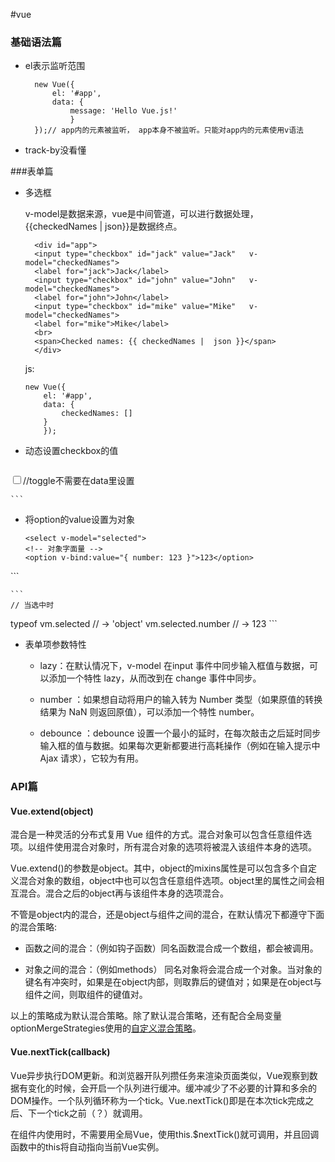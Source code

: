 #vue
### 基础语法篇

- el表示监听范围

		new Vue({
			el: '#app',
    		data: {
        		message: 'Hello Vue.js!'
         		}	
		});// app内的元素被监听， app本身不被监听。只能对app内的元素使用v语法

- track-by没看懂

###表单篇

- 多选框 

	v-model是数据来源，vue是中间管道，可以进行数据处理，{{checkedNames | json}}是数据终点。

		<div id="app">
		<input type="checkbox" id="jack" value="Jack" 	v-model="checkedNames">
		<label for="jack">Jack</label>
		<input type="checkbox" id="john" value="John" 	v-model="checkedNames">
		<label for="john">John</label>
		<input type="checkbox" id="mike" value="Mike" 	v-model="checkedNames">
		<label for="mike">Mike</label>
		<br>
		<span>Checked names: {{ checkedNames | 	json }}</span>
		</div>
	

   js:
 
   	```
   	new Vue({
  		el: '#app',
 	 	data: {
  	  		checkedNames: []
 	 	}
		});
	```
	
- 动态设置checkbox的值

	```
<input
  type="checkbox"
  v-model="toggle"
  v-bind:true-value="a"
  v-bind:false-value="b">//toggle不需要在data里设置
  
	```

- 将option的value设置为对象
	
	```
	<select v-model="selected">
  <!-- 对象字面量 -->
  <option v-bind:value="{ number: 123 }">123</option>
</select>
	```
	
	```
	// 当选中时
typeof vm.selected // -> 'object'
vm.selected.number // -> 123
	```
	
- 表单项参数特性
	
	- lazy：在默认情况下，v-model 在input 事件中同步输入框值与数据，可以添加一个特性 lazy，从而改到在 change 事件中同步。
	
	- number ：如果想自动将用户的输入转为 Number 类型（如果原值的转换结果为 NaN 则返回原值），可以添加一个特性 number。
	
	- debounce ：debounce 设置一个最小的延时，在每次敲击之后延时同步输入框的值与数据。如果每次更新都要进行高耗操作（例如在输入提示中 Ajax 请求），它较为有用。
	
### API篇

#### Vue.extend(object)

混合是一种灵活的分布式复用 Vue 组件的方式。混合对象可以包含任意组件选项。以组件使用混合对象时，所有混合对象的选项将被混入该组件本身的选项。

Vue.extend()的参数是object。其中，object的mixins属性是可以包含多个自定义混合对象的数组，object中也可以包含任意组件选项。object里的属性之间会相互混合。混合之后的object再与该组件本身的选项混合。

不管是object内的混合，还是object与组件之间的混合，在默认情况下都遵守下面的混合策略:

- 函数之间的混合：（例如钩子函数）同名函数混合成一个数组，都会被调用。

- 对象之间的混合：（例如methods） 同名对象将会混合成一个对象。当对象的键名有冲突时，如果是在object内部，则取靠后的键值对；如果是在object与组件之间，则取组件的键值对。

以上的策略成为默认混合策略。除了默认混合策略，还有配合全局变量optionMergeStrategies使用的[自定义混合策略](https://cn.vuejs.org/v2/guide/mixins.html#自定义选项混合策略)。


#### Vue.nextTick(callback)

Vue异步执行DOM更新。和浏览器开队列攒任务来渲染页面类似，Vue观察到数据有变化的时候，会开启一个队列进行缓冲。缓冲减少了不必要的计算和多余的DOM操作。一个队列循环称为一个tick。Vue.nextTick()即是在本次tick完成之后、下一个tick之前（？）就调用。

在组件内使用时，不需要用全局Vue，使用this.$nextTick()就可调用，并且回调函数中的this将自动指向当前Vue实例。

